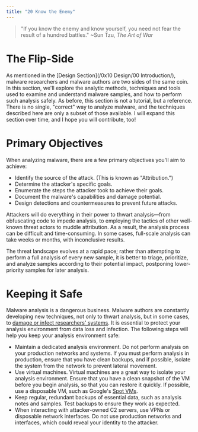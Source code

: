 ```yaml
---
title: "20 Know the Enemy"
---
```


> "If you know the enemy and know yourself, you need not fear the result of a hundred battles." ~Sun Tzu, _The Art of War_

# The Flip-Side

As mentioned in the [Design Section](/0x10 Design/00 Introduction/), malware researchers and malware authors are two sides of the same coin. In this section, we'll explore the analytic methods, techniques and tools used to examine and understand malware samples, and how to perform such analysis safely. As before, this section is not a tutorial, but a reference. There is no single, "correct" way to analyze malware, and the techniques described here are only a subset of those available. I will expand this section over time, and I hope you will contribute, too!

# Primary Objectives

When analyzing malware, there are a few primary objectives you'll aim to achieve:

* Identify the source of the attack. (This is known as "Attribution.")
* Determine the attacker's specific goals.
* Enumerate the steps the attacker took to achieve their goals.
* Document the malware's capabilities and damage potential.
* Design detections and countermeasures to prevent future attacks.

Attackers will do everything in their power to thwart analysis—from obfuscating code to impede analysis, to employing the tactics of other well-known threat actors to muddle attribution. As a result, the analysis process can be difficult and time-consuming. In some cases, full-scale analysis can take weeks or months, with inconclusive results.

The threat landscape evolves at a rapid pace; rather than attempting to perform a full analysis of every new sample, it is better to triage, prioritize, and analyze samples according to their potential impact, postponing lower-priority samples for later analysis.

# Keeping it Safe

Malware analysis is a dangerous business. Malware authors are constantly developing new techniques, not only to thwart analysis, but in some cases, to [damage or infect researchers' systems](https://blog.google/threat-analysis-group/new-campaign-targeting-security-researchers/). It is essential to protect your analysis environment from data loss and infection. The following steps will help you keep your analysis environment safe:

* Maintain a dedicated analysis environment. Do not perform analysis on your production networks and systems. If you must perform analysis in production, ensure that you have clean backups, and if possible, isolate the system from the network to prevent lateral movement.
* Use virtual machines. Virtual machines are a great way to isolate your analysis environment. Ensure that you have a clean snapshot of the VM before you begin analysis, so that you can restore it quickly. If possible, use a disposable VM, such as Google's [Spot VMs](https://cloud.google.com/spot-vms).
* Keep regular, redundant backups of essential data, such as analysis notes and samples. Test backups to ensure they work as expected.
* When interacting with attacker-owned C2 servers, use VPNs or disposable network interfaces. Do not use production networks and interfaces, which could reveal your identity to the attacker.